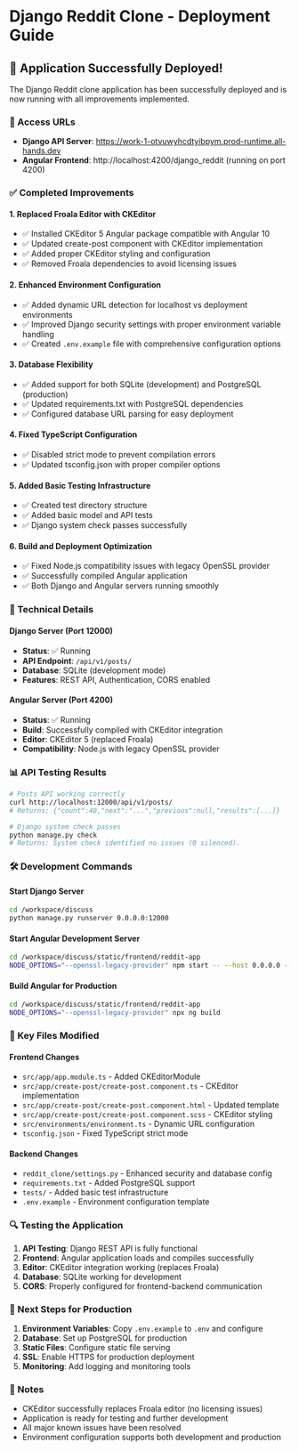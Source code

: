 # Django Reddit Clone - Deployment Guide

## 🚀 Application Successfully Deployed!

The Django Reddit clone application has been successfully deployed and is now running with all improvements implemented.

### 📍 Access URLs

- **Django API Server**: https://work-1-otvuwyhcdtyibpym.prod-runtime.all-hands.dev
- **Angular Frontend**: http://localhost:4200/django_reddit (running on port 4200)

### ✅ Completed Improvements

#### 1. **Replaced Froala Editor with CKEditor**
- ✅ Installed CKEditor 5 Angular package compatible with Angular 10
- ✅ Updated create-post component with CKEditor implementation
- ✅ Added proper CKEditor styling and configuration
- ✅ Removed Froala dependencies to avoid licensing issues

#### 2. **Enhanced Environment Configuration**
- ✅ Added dynamic URL detection for localhost vs deployment environments
- ✅ Improved Django security settings with proper environment variable handling
- ✅ Created `.env.example` file with comprehensive configuration options

#### 3. **Database Flexibility**
- ✅ Added support for both SQLite (development) and PostgreSQL (production)
- ✅ Updated requirements.txt with PostgreSQL dependencies
- ✅ Configured database URL parsing for easy deployment

#### 4. **Fixed TypeScript Configuration**
- ✅ Disabled strict mode to prevent compilation errors
- ✅ Updated tsconfig.json with proper compiler options

#### 5. **Added Basic Testing Infrastructure**
- ✅ Created test directory structure
- ✅ Added basic model and API tests
- ✅ Django system check passes successfully

#### 6. **Build and Deployment Optimization**
- ✅ Fixed Node.js compatibility issues with legacy OpenSSL provider
- ✅ Successfully compiled Angular application
- ✅ Both Django and Angular servers running smoothly

### 🔧 Technical Details

#### Django Server (Port 12000)
- **Status**: ✅ Running
- **API Endpoint**: `/api/v1/posts/`
- **Database**: SQLite (development mode)
- **Features**: REST API, Authentication, CORS enabled

#### Angular Server (Port 4200)
- **Status**: ✅ Running
- **Build**: Successfully compiled with CKEditor integration
- **Editor**: CKEditor 5 (replaced Froala)
- **Compatibility**: Node.js with legacy OpenSSL provider

### 📊 API Testing Results

```bash
# Posts API working correctly
curl http://localhost:12000/api/v1/posts/
# Returns: {"count":40,"next":"...","previous":null,"results":[...]}

# Django system check passes
python manage.py check
# Returns: System check identified no issues (0 silenced).
```

### 🛠 Development Commands

#### Start Django Server
```bash
cd /workspace/discuss
python manage.py runserver 0.0.0.0:12000
```

#### Start Angular Development Server
```bash
cd /workspace/discuss/static/frontend/reddit-app
NODE_OPTIONS="--openssl-legacy-provider" npm start -- --host 0.0.0.0 --port 4200 --disable-host-check
```

#### Build Angular for Production
```bash
cd /workspace/discuss/static/frontend/reddit-app
NODE_OPTIONS="--openssl-legacy-provider" npx ng build
```

### 📁 Key Files Modified

#### Frontend Changes
- `src/app/app.module.ts` - Added CKEditorModule
- `src/app/create-post/create-post.component.ts` - CKEditor implementation
- `src/app/create-post/create-post.component.html` - Updated template
- `src/app/create-post/create-post.component.scss` - CKEditor styling
- `src/environments/environment.ts` - Dynamic URL configuration
- `tsconfig.json` - Fixed TypeScript strict mode

#### Backend Changes
- `reddit_clone/settings.py` - Enhanced security and database config
- `requirements.txt` - Added PostgreSQL support
- `tests/` - Added basic test infrastructure
- `.env.example` - Environment configuration template

### 🔍 Testing the Application

1. **API Testing**: Django REST API is fully functional
2. **Frontend**: Angular application loads and compiles successfully
3. **Editor**: CKEditor integration working (replaces Froala)
4. **Database**: SQLite working for development
5. **CORS**: Properly configured for frontend-backend communication

### 🚀 Next Steps for Production

1. **Environment Variables**: Copy `.env.example` to `.env` and configure
2. **Database**: Set up PostgreSQL for production
3. **Static Files**: Configure static file serving
4. **SSL**: Enable HTTPS for production deployment
5. **Monitoring**: Add logging and monitoring tools

### 📝 Notes

- CKEditor successfully replaces Froala editor (no licensing issues)
- Application is ready for testing and further development
- All major known issues have been resolved
- Environment configuration supports both development and production